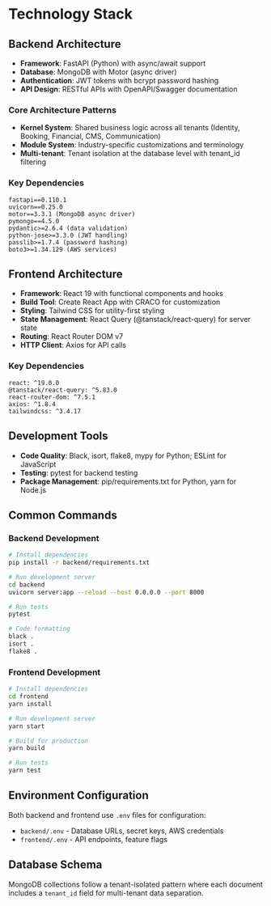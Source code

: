 # Technology Stack

## Backend Architecture

- **Framework**: FastAPI (Python) with async/await support
- **Database**: MongoDB with Motor (async driver)
- **Authentication**: JWT tokens with bcrypt password hashing
- **API Design**: RESTful APIs with OpenAPI/Swagger documentation

### Core Architecture Patterns

- **Kernel System**: Shared business logic across all tenants (Identity, Booking, Financial, CMS, Communication)
- **Module System**: Industry-specific customizations and terminology
- **Multi-tenant**: Tenant isolation at the database level with tenant_id filtering

### Key Dependencies

```
fastapi==0.110.1
uvicorn==0.25.0
motor==3.3.1 (MongoDB async driver)
pymongo==4.5.0
pydantic>=2.6.4 (data validation)
python-jose>=3.3.0 (JWT handling)
passlib>=1.7.4 (password hashing)
boto3>=1.34.129 (AWS services)
```

## Frontend Architecture

- **Framework**: React 19 with functional components and hooks
- **Build Tool**: Create React App with CRACO for customization
- **Styling**: Tailwind CSS for utility-first styling
- **State Management**: React Query (@tanstack/react-query) for server state
- **Routing**: React Router DOM v7
- **HTTP Client**: Axios for API calls

### Key Dependencies

```
react: ^19.0.0
@tanstack/react-query: ^5.83.0
react-router-dom: ^7.5.1
axios: ^1.8.4
tailwindcss: ^3.4.17
```

## Development Tools

- **Code Quality**: Black, isort, flake8, mypy for Python; ESLint for JavaScript
- **Testing**: pytest for backend testing
- **Package Management**: pip/requirements.txt for Python, yarn for Node.js

## Common Commands

### Backend Development
```bash
# Install dependencies
pip install -r backend/requirements.txt

# Run development server
cd backend
uvicorn server:app --reload --host 0.0.0.0 --port 8000

# Run tests
pytest

# Code formatting
black .
isort .
flake8 .
```

### Frontend Development
```bash
# Install dependencies
cd frontend
yarn install

# Run development server
yarn start

# Build for production
yarn build

# Run tests
yarn test
```

## Environment Configuration

Both backend and frontend use `.env` files for configuration:
- `backend/.env` - Database URLs, secret keys, AWS credentials
- `frontend/.env` - API endpoints, feature flags

## Database Schema

MongoDB collections follow a tenant-isolated pattern where each document includes a `tenant_id` field for multi-tenant data separation.